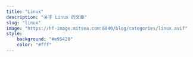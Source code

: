 ```yaml
---
title: "Linux"
description: "关于 Linux 的文章"
slug: "linux"
image: "https://hf-image.mitsea.com:8840/blog/categories/linux.avif"
style:
    background: "#e95420"
    color: "#fff"
---
```

